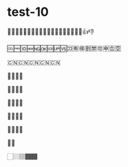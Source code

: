 # test-10


👦👧👨👩👴👵👶👱👮👲👳👷👸💂🎅👰👼💆💇👍👎


🆒🆓🆔🆕🆖🆗🆘🆙🆚🈁🈶🉐🈹🈲🉑🈸🈴🈳

🇨🇳🇨🇳🇨🇳🇨🇳🇨🇳

👨🏻👩🏻

👨🏼👩🏼

👨🏽👩🏽

👨🏾👩🏾

👨🏾👩🏿

👮🏻

🏻🏼🏽🏾🏾
